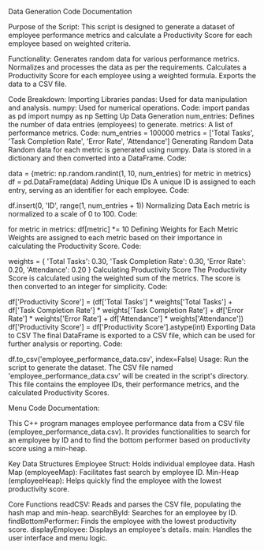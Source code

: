
Data Generation Code Documentation

Purpose of the Script:
This script is designed to generate a dataset of employee performance metrics and calculate a Productivity Score for each employee based on weighted criteria.

Functionality:
Generates random data for various performance metrics.
Normalizes and processes the data as per the requirements.
Calculates a Productivity Score for each employee using a weighted formula.
Exports the data to a CSV file.
 
Code Breakdown:
Importing Libraries
pandas: Used for data manipulation and analysis.
numpy: Used for numerical operations.
Code:
import pandas as pd import numpy as np
Setting Up Data Generation
num_entries: Defines the number of data entries (employees) to generate.
metrics: A list of performance metrics.
Code:
num_entries = 100000 metrics = ['Total Tasks', 'Task Completion Rate', 'Error Rate', 'Attendance']
Generating Random Data
Random data for each metric is generated using numpy.
Data is stored in a dictionary and then converted into a DataFrame.
Code:
 
data = {metric: np.random.randint(1, 10, num_entries) for metric in metrics} df = pd.DataFrame(data)
Adding Unique IDs
A unique ID is assigned to each entry, serving as an identifier for each employee.
Code:
 
df.insert(0, 'ID', range(1, num_entries + 1))
Normalizing Data
Each metric is normalized to a scale of 0 to 100.
Code:
 
for metric in metrics: df[metric] *= 10
Defining Weights for Each Metric
Weights are assigned to each metric based on their importance in calculating the Productivity Score.
Code:
 
weights = { 'Total Tasks': 0.30, 'Task Completion Rate': 0.30, 'Error Rate': 0.20, 'Attendance': 0.20 }
Calculating Productivity Score
The Productivity Score is calculated using the weighted sum of the metrics.
The score is then converted to an integer for simplicity.
Code:
 
df['Productivity Score'] = (df['Total Tasks'] * weights['Total Tasks'] + df['Task Completion Rate'] * weights['Task Completion Rate'] + df['Error Rate'] * weights['Error Rate'] + df['Attendance'] * weights['Attendance']) df['Productivity Score'] = df['Productivity Score'].astype(int)
Exporting Data to CSV
The final DataFrame is exported to a CSV file, which can be used for further analysis or reporting.
Code:
 
df.to_csv('employee_performance_data.csv', index=False)
Usage:
Run the script to generate the dataset.
The CSV file named 'employee_performance_data.csv' will be created in the script's directory.
This file contains the employee IDs, their performance metrics, and the calculated Productivity Scores.




Menu Code Documentation:

This C++ program manages employee performance data from a CSV file (employee_performance_data.csv). It provides functionalities to search for an employee by ID and to find the bottom performer based on productivity score using a min-heap.

Key Data Structures
Employee Struct: Holds individual employee data.
Hash Map (employeeMap): Facilitates fast search by employee ID.
Min-Heap (employeeHeap): Helps quickly find the employee with the lowest productivity score.

Core Functions
readCSV: Reads and parses the CSV file, populating the hash map and min-heap.
searchById: Searches for an employee by ID.
findBottomPerformer: Finds the employee with the lowest productivity score.
displayEmployee: Displays an employee's details.
main: Handles the user interface and menu logic.
